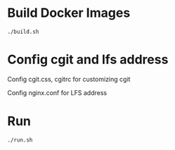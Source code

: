 # Build Docker Images


```shell
./build.sh
```


# Config cgit and lfs address

Config cgit.css, cgitrc for customizing cgit

Config nginx.conf for LFS address

# Run

```shell
./run.sh
```
